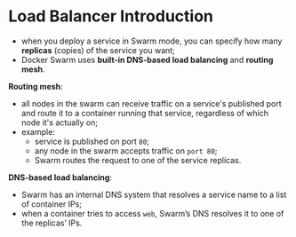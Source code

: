 # Load Balancer Introduction

- when you deploy a service in Swarm mode, you can specify how many **replicas** (copies) of the service you want;
- Docker Swarm uses **built-in DNS-based load balancing** and **routing mesh**.

**Routing mesh**: 

- all nodes in the swarm can receive traffic on a service's published port and route it to a container running that service, regardless of which node it's actually on;
- example:
  - service is published on port `80`;
  - any node in the swarm accepts traffic on `port 80`;
  - Swarm routes the request to one of the service replicas.

**DNS-based load balancing**: 

- Swarm has an internal DNS system that resolves a service name to a list of container IPs;
- when a container tries to access `web`, Swarm’s DNS resolves it to one of the replicas’ IPs.
